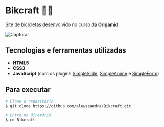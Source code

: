 #  Bikcraft 🚴‍♀️

Site de bicicletas desenvolvido no curso da **[Origamid](https://www.origamid.com/)**.

![Capturar](https://user-images.githubusercontent.com/56393487/132967282-aad9e8cf-d925-400d-a246-2b2a9594f78c.PNG)
##   Tecnologias e ferramentas utilizadas

-   **HTML5**
-   **CSS3**
-   **JavaScript**  (com os plugins  [SimpleSlide](https://github.com/origamid/simple-slide),  [SimpleAnime](https://github.com/origamid/simple-anime)  e  [SimpleForm](https://github.com/origamid/simple-form))

## Para executar

```bash
# Clone o repositorio
$ git clone https://github.com/alewssandra/Bikcraft.git

# Entre no diretório
$ cd Bikcraft
```
